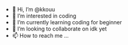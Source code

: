 - 👋 Hi, I’m @kkouu
- 👀 I’m interested in coding 
- 🌱 I’m currently learning coding for beginner
- 💞️ I’m looking to collaborate on idk yet
- 📫 How to reach me ...

<!---
kkouu/kkouu is a ✨ special ✨ repository because its `README.md` (this file) appears on your GitHub profile.
You can click the Preview link to take a look at your changes.
--->
